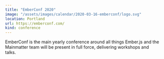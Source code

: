 ```yaml
---
title: "EmberConf 2020"
image: "/assets/images/calendar/2020-03-16-emberconf/logo.svg"
location: Portland
url: https://emberconf.com/
kind: conference
---
```


EmberConf is the main yearly conference around all things Ember.js and the
Mainmatter team will be present in full force, delivering workshops and talks.
